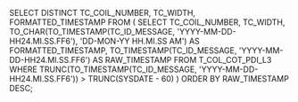 SELECT DISTINCT 
    TC_COIL_NUMBER, 
    TC_WIDTH, 
    FORMATTED_TIMESTAMP
FROM (
    SELECT 
        TC_COIL_NUMBER, 
        TC_WIDTH, 
        TO_CHAR(TO_TIMESTAMP(TC_ID_MESSAGE, 'YYYY-MM-DD-HH24.MI.SS.FF6'), 'DD-MON-YY HH.MI.SS AM') AS FORMATTED_TIMESTAMP,
        TO_TIMESTAMP(TC_ID_MESSAGE, 'YYYY-MM-DD-HH24.MI.SS.FF6') AS RAW_TIMESTAMP
    FROM T_COL_COT_PDI_L3
    WHERE TRUNC(TO_TIMESTAMP(TC_ID_MESSAGE, 'YYYY-MM-DD-HH24.MI.SS.FF6')) > TRUNC(SYSDATE - 60)
)
ORDER BY RAW_TIMESTAMP DESC;